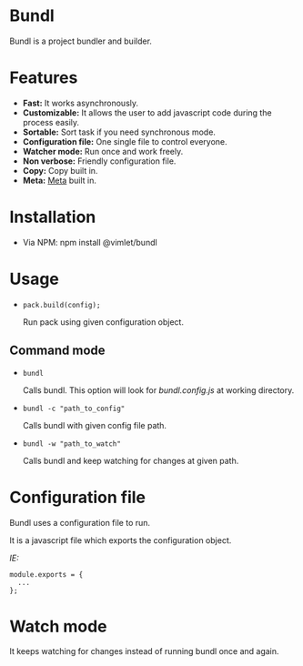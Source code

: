 # Bundl
Bundl is a project bundler and builder.


# Features
* **Fast:** It works asynchronously.
* **Customizable:** It allows the user to add javascript code during the process easily.
* **Sortable:** Sort task if you need synchronous mode.
* **Configuration file:** One single file to control everyone.
* **Watcher mode:** Run once and work freely.
* **Non verbose:** Friendly configuration file.
* **Copy:** Copy built in.
* **Meta:** [Meta](https://github.com/vimlet/vimlet-meta) built in.

# Installation
* Via NPM: npm install @vimlet/bundl

# Usage
* `pack.build(config);`

  Run pack using given configuration object.

## Command mode
* `bundl`

    Calls bundl. This option will look for *bundl.config.js* at working directory.

* `bundl -c "path_to_config"`

    Calls bundl with given config file path.

* `bundl -w "path_to_watch"`

    Calls bundl and keep watching for changes at given path.

# Configuration file
Bundl uses a configuration file to run.

It is a javascript file which exports the configuration object.

*IE:*
```
module.exports = {
  ...
};
```

# Watch mode
It keeps watching for changes instead of running bundl once and again.
